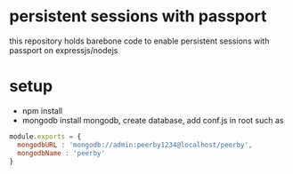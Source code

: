 # persistent sessions with passport

this repository holds barebone code to enable persistent sessions with passport on expressjs/nodejs

# setup
* npm install
* mongodb
install mongodb, create database, add conf.js in root such as

```javascript
module.exports = {
  mongodbURL : 'mongodb://admin:peerby1234@localhost/peerby',
  mongodbName : 'peerby'
}
```
